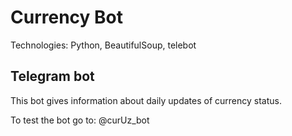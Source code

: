 # Currency Bot
Technologies: Python, BeautifulSoup, telebot

## Telegram bot

This bot gives information about daily updates of currency status. 

To test the bot go to: @curUz_bot
